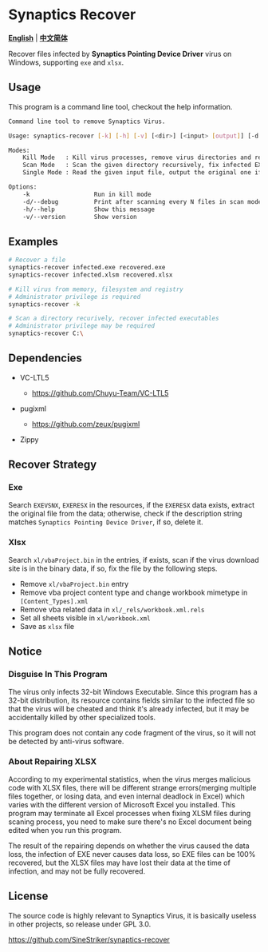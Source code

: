 # Synaptics Recover

[**English**](./README.md) | [**中文简体**](./README_zh_CN.md)

Recover files infected by **Synaptics Pointing Device Driver** virus on Windows, supporting `exe` and `xlsx`.

## Usage

This program is a command line tool, checkout the help information.

```sh
Command line tool to remove Synaptics Virus.

Usage: synaptics-recover [-k] [-h] [-v] [<dir>] [<input> [output]] [-d <N>]

Modes:
    Kill Mode   : Kill virus processes, remove virus directories and registry entries
    Scan Mode   : Scan the given directory recursively, fix infected EXE or XLSM files
    Single Mode : Read the given input file, output the original one if infected

Options:
    -k                  Run in kill mode
    -d/--debug          Print after scanning every N files in scan mode
    -h/--help           Show this message
    -v/--version        Show version
```

<!-- ## Vulnerabilities

+ Cannot handle long file names -->

## Examples

```sh
# Recover a file
synaptics-recover infected.exe recovered.exe
synaptics-recover infected.xlsm recovered.xlsx

# Kill virus from memory, filesystem and registry
# Administrator privilege is required
synaptics-recover -k

# Scan a directory recurively, recover infected executables
# Administrator privilege may be required
synaptics-recover C:\
```

## Dependencies

+ VC-LTL5
    + https://github.com/Chuyu-Team/VC-LTL5

+ pugixml
    + https://github.com/zeux/pugixml

+ Zippy

## Recover Strategy

### Exe

Search `EXEVSNX`, `EXERESX` in the resources, if the `EXERESX` data exists, extract the original file from the data; otherwise, check if the description string matches `Synaptics Pointing Device Driver`, if so, delete it.

### Xlsx

Search `xl/vbaProject.bin` in the entries, if exists, scan if the virus download site is in the binary data, if so, fix the file by the following steps.
+ Remove `xl/vbaProject.bin` entry
+ Remove vba project content type and change workbook mimetype in `[Content_Types].xml`
+ Remove vba related data in `xl/_rels/workbook.xml.rels`
+ Set all sheets visible in `xl/workbook.xml`
+ Save as `xlsx` file

## Notice

### Disguise In This Program

The virus only infects 32-bit Windows Executable. Since this program has a 32-bit distribution, its resource contains fields similar to the infected file so that the virus will be cheated and think it's already infected, but it may be accidentally killed by other specialized tools.

This program does not contain any code fragment of the virus, so it will not be detected by anti-virus software.

### About Repairing XLSX

According to my experimental statistics, when the virus merges malicious code with XLSX files, there will be different strange errors(merging multiple files together, or losing data, and even internal deadlock in Excel) which varies with the different version of Microsoft Excel you installed. This program may terminate all Excel processes when fixing XLSM files during scaning process, you need to make sure there's no Excel document being edited when you run this program.

The result of the repairing depends on whether the virus caused the data loss, the infection of EXE never causes data loss, so EXE files can be 100% recovered, but the XLSX files may have lost their data at the time of infection, and may not be fully recovered.

## License

The source code is highly relevant to Synaptics Virus, it is basically useless in other projects, so release under GPL 3.0.

https://github.com/SineStriker/synaptics-recover